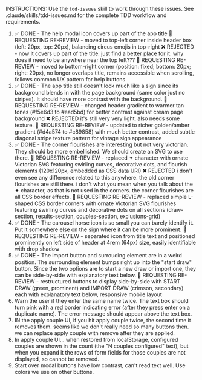 INSTRUCTIONS: Use the `tdd-issues` skill to work through these issues.
See .claude/skills/tdd-issues.md for the complete TDD workflow and requirements.

1. ✅ DONE - The help modal icon covers up part of the app title 🔄
   REQUESTING RE-REVIEW - moved to top-left corner inside header box (left:
   20px, top: 20px), balancing circus emojis in top-right ❌ REJECTED - now it
   covers up part of the title. just find a better place for it. why does it
   need to be anywhere near the top left??? 🔄 REQUESTING RE-REVIEW - moved to
   bottom-right corner (position: fixed; bottom: 20px; right: 20px), no longer
   overlaps title, remains accessible when scrolling, follows common UX pattern
   for help buttons
2. ✅ DONE - The app title still doesn't look much like a sign since its
   background blends in with the page background (same color just no stripes).
   It should have more contrast with the background. 🔄 REQUESTING RE-REVIEW -
   changed header gradient to warmer tan tones (#f5e6d3 to #ead5bd) for better
   contrast against cream page background ❌ REJECTED it's still very very
   light. also needs some texture. 🔄 REQUESTING RE-REVIEW - updated to richer
   golden/amber gradient (#d4a574 to #c89858) with much better contrast, added
   subtle diagonal stripe texture pattern for vintage sign appearance
4. ✅ DONE - The corner flourishes are interesting but not very victorian. They
   should be more embellished. We should create an SVG to use there. 🔄
   REQUESTING RE-REVIEW - replaced ✦ character with ornate Victorian SVG
   featuring swirling curves, decorative dots, and flourish elements (120x120px,
   embedded as CSS data URI) ❌ REJECTED i don't even see any difference
   related to this anywhere. the old corner flourishes are still there. i don't
   what you mean when you talk about the ✦ character, as that is not used in
   the corners. the corner flourishes are all CSS border effects. 🔄 REQUESTING
   RE-REVIEW - replaced simple L-shaped CSS border corners with ornate Victorian
   SVG flourishes featuring swirling curves and decorative dots on all sections
   (draw-section, results-section, couples-section, exclusions-grid)
6. ✅ DONE - The carousel horse icon is so small you can barely identify it. Put it
    somewhere else on the sign where it can be more prominent. 🔄 REQUESTING
    RE-REVIEW - separated icon from title text and positioned prominently on
    left side of header at 4rem (64px) size, easily identifiable with drop shadow
7. ✅ DONE - The import button and surrouding element are in a weird position. The
    surrounding element bumps right up into the "start draw" button. Since the
    two options are to start a new draw or import one, they can be side-by-side
    with explanatory text below. 🔄 REQUESTING RE-REVIEW - restructured buttons
    to display side-by-side with START DRAW (green, prominent) and IMPORT DRAW
    (crimson, secondary) each with explanatory text below, responsive mobile layout
8. Warn the user if they enter the same name twice. The text box should turn
    pink with a red border indicating error (after they press enter on a
    duplicate name). The error message should appear above the text box.
9. IN the apply couple UI, if you hit apply couple twice, the second time it removes
    them. seems like we don't really need so many buttons then. we can replace
    apply couple with remove after they are applied.
10. In apply couple UI... when restored from localStorage, configured couples are
    shown in the count (the "N couples configured" text), but when you expand it
    the rows of form fields for those couples are not displayed, so cannot be
    removed.
11. Start over modal buttons have low contrast, can't read text well. Use
    colors we use on other buttons.
